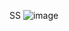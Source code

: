 SS
![image](https://github.com/4gustiny3sii/Prak09DW/assets/145957818/b3412c2a-6ba5-459a-9f94-585596eacfa1)
